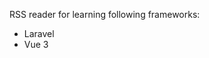 <p>RSS reader for learning following frameworks:</p>
<ul>
    <li>Laravel</li>
    <li>Vue 3</li>
</ul>
